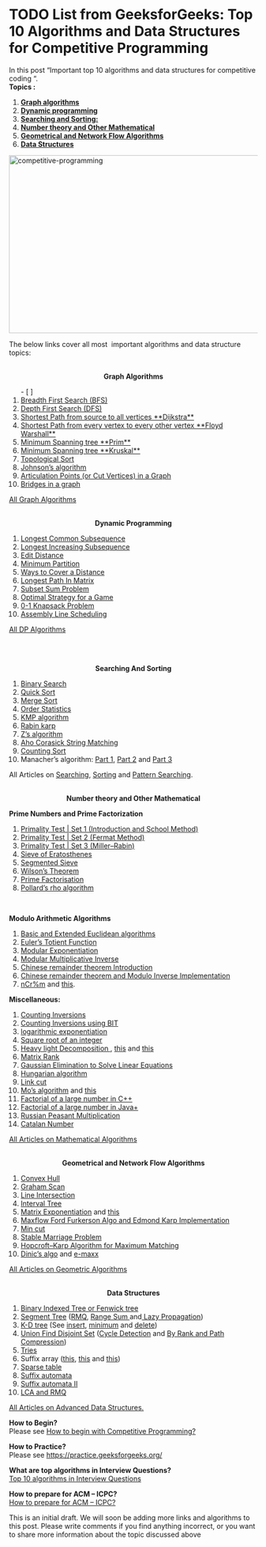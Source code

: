 <h1 class="entry-title">TODO List from GeeksforGeeks: Top 10 Algorithms and Data Structures for Competitive Programming</h1>
				
<p>In this post “Important top 10 algorithms and data structures for competitive coding “.<br>
<strong>Topics : </strong></p>
<ol>
<li><a href="#algo1"><strong>Graph algorithms </strong></a></li>
<li><a href="#algo2"><strong>Dynamic programming </strong></a></li>
<li><a href="#algo3"><strong>Searching and Sorting: </strong></a></li>
<li><a href="#algo4"><strong>Number theory and Other Mathematical </strong></a></li>
<li><a href="#algo6"><strong><strong>Geometrical and Network Flow Algorithms </strong></strong></a></li>
<li><a href="#algo7"><strong><strong>Data Structures</strong></strong></a></li>
</ol>
<p><img src="https://media.geeksforgeeks.org/wp-content/cdn-uploads/Competitive-Programming-1.jpg" alt="competitive-programming" width="580" height="360" class="aligncenter size-full wp-image-140503"></p>
<p>The below links  cover all most &nbsp;important algorithms and data structure topics:</p>
<p style="text-align: center;"><a name="algo1"></a><br>
<strong>Graph Algorithms </strong></p>
            
<ol>
- [ ] <li><a href="https://www.geeksforgeeks.org/breadth-first-traversal-for-a-graph/">Breadth First Search (BFS)</a></li>
<li><a href="https://www.geeksforgeeks.org/depth-first-traversal-for-a-graph/">Depth First Search (DFS)</a></li>
<li><a href="https://www.geeksforgeeks.org/greedy-algorithms-set-6-dijkstras-shortest-path-algorithm/">Shortest Path from source to all vertices **Dijkstra** </a></li>
<li><a href="https://www.geeksforgeeks.org/dynamic-programming-set-16-floyd-warshall-algorithm/">Shortest Path from every vertex to every other vertex **Floyd Warshall**</a></li>
<li><a href="https://www.geeksforgeeks.org/greedy-algorithms-set-5-prims-minimum-spanning-tree-mst-2/">Minimum Spanning tree **Prim** </a></li>
<li><a href="https://www.geeksforgeeks.org/greedy-algorithms-set-2-kruskals-minimum-spanning-tree-mst/">Minimum Spanning tree **Kruskal** </a></li>
<li><a href="https://www.geeksforgeeks.org/topological-sorting/">Topological Sort</a></li>
<li><a href="https://www.geeksforgeeks.org/johnsons-algorithm/">Johnson’s algorithm</a></li>
<li><a title="Permalink to Articulation Points (or Cut Vertices) in a Graph" href="https://www.geeksforgeeks.org/articulation-points-or-cut-vertices-in-a-graph/" rel="bookmark">Articulation Points (or Cut Vertices) in a Graph</a></li>
<li><a title="Permalink to Bridges in a graph" href="https://www.geeksforgeeks.org/bridge-in-a-graph/" rel="bookmark">Bridges in a graph</a></li>
</ol>
<p><a href="https://www.geeksforgeeks.org/category/graph/">All Graph Algorithms</a></p>
<p style="text-align: center;"><a name="algo2"></a><br>
<strong>Dynamic Programming</strong></p>
<ol>
<li><a href="https://www.geeksforgeeks.org/dynamic-programming-set-4-longest-common-subsequence/">Longest Common Subsequence</a></li>
<li><a href="https://www.geeksforgeeks.org/dynamic-programming-set-3-longest-increasing-subsequence/">Longest Increasing Subsequence</a></li>
<li><a href="https://www.geeksforgeeks.org/dynamic-programming-set-5-edit-distance/">Edit Distance</a></li>
<li><a href="https://www.geeksforgeeks.org/partition-a-set-into-two-subsets-such-that-the-difference-of-subset-sums-is-minimum/">Minimum Partition</a></li>
<li><a href="https://www.geeksforgeeks.org/count-number-of-ways-to-cover-a-distance/">Ways to Cover a Distance</a></li>
<li><a href="https://www.geeksforgeeks.org/find-the-longest-path-in-a-matrix-with-given-constraints/">Longest Path In Matrix</a></li>
<li><a href="https://www.geeksforgeeks.org/dynamic-programming-subset-sum-problem/">Subset Sum Problem</a></li>
<li><a href="https://www.geeksforgeeks.org/dynamic-programming-set-31-optimal-strategy-for-a-game/">Optimal Strategy for a Game</a></li>
<li><a href="https://www.geeksforgeeks.org/dynamic-programming-set-10-0-1-knapsack-problem/">0-1 Knapsack Problem</a></li>
<li><a href="https://www.geeksforgeeks.org/dynamic-programming-set-34-assembly-line-scheduling/">Assembly Line Scheduling</a></li>
</ol>
<p><a href="https://www.geeksforgeeks.org/tag/dynamic-programming/">All DP Algorithms</a></p>
<p>&nbsp;</p>
<p style="text-align: center;"><a name="algo3"></a><br>
<strong>Searching And Sorting</strong></p>
<ol>
<li><a href="http://geeksquiz.com/binary-search/">Binary Search</a></li>
<li><a href="http://geeksquiz.com/quick-sort/">Quick Sort</a></li>
<li><a href="http://geeksquiz.com/merge-sort/">Merge Sort</a></li>
<li><a href="https://www.geeksforgeeks.org/kth-smallestlargest-element-unsorted-array-set-2-expected-linear-time/">Order Statistics</a></li>
<li><a href="https://www.geeksforgeeks.org/searching-for-patterns-set-2-kmp-algorithm/">KMP algorithm</a></li>
<li><a href="https://www.geeksforgeeks.org/searching-for-patterns-set-3-rabin-karp-algorithm/"> Rabin karp</a></li>
<li><a href="https://www.geeksforgeeks.org/z-algorithm-linear-time-pattern-searching-algorithm/"> Z’s algorithm</a></li>
<li><a href="https://www.geeksforgeeks.org/aho-corasick-algorithm-pattern-searching/">Aho Corasick String Matching </a></li>
<li><a title="Permalink to Counting Sort" href="https://www.geeksforgeeks.org/counting-sort/" rel="bookmark">Counting Sort</a></li>
<li>Manacher’s algorithm: <a href="https://www.geeksforgeeks.org/manachers-algorithm-linear-time-longest-palindromic-substring-part-1/">Part 1</a>, <a href="https://www.geeksforgeeks.org/manachers-algorithm-linear-time-longest-palindromic-substring-part-2/">Part 2</a> and <a href="https://www.geeksforgeeks.org/manachers-algorithm-linear-time-longest-palindromic-substring-part-3-2/">Part 3</a></li>
</ol>
<p>All Articles on <a href="https://www.geeksforgeeks.org/category/searching/">Searching</a>, <a href="https://www.geeksforgeeks.org/category/sorting/">Sorting</a> and <a href="https://www.geeksforgeeks.org/category/pattern-searching/">Pattern Searching</a>.</p>
<p style="text-align: center;"><a name="algo4"></a><br>
<strong>Number theory and Other Mathematical</strong></p>
<p><strong>Prime Numbers and Prime Factorization</strong></p>
<ol>
<li><a href="https://www.geeksforgeeks.org/primality-test-set-1-introduction-and-school-method/">Primality Test | Set 1 (Introduction and School Method)</a></li>
<li><a href="https://www.geeksforgeeks.org/primality-test-set-2-fermet-method/">Primality Test | Set 2 (Fermat Method)</a></li>
<li><a title="Permalink to Primality Test | Set 3 (Miller–Rabin)" href="https://www.geeksforgeeks.org/primality-test-set-3-miller-rabin/" rel="bookmark">Primality Test | Set 3 (Miller–Rabin)</a></li>
<li><a href="https://www.geeksforgeeks.org/sieve-of-eratosthenes/">Sieve of Eratosthenes</a></li>
<li><a href="https://www.geeksforgeeks.org/segmented-sieve/">Segmented Sieve</a></li>
<li><a title="Permalink to Wilson’s Theorem" href="https://www.geeksforgeeks.org/wilsons-theorem/" rel="bookmark">Wilson’s Theorem</a></li>
<li><a href="https://www.geeksforgeeks.org/print-all-prime-factors-of-a-given-number/">Prime Factorisation</a></li>
<li><a href="https://www.geeksforgeeks.org/pollards-rho-algorithm-prime-factorization/">Pollard’s rho algorithm</a></li>
</ol>
<p>&nbsp;</p>
<p><strong>Modulo Arithmetic Algorithms</strong></p>
<ol>
<li><a href="https://www.geeksforgeeks.org/basic-and-extended-euclidean-algorithms/">Basic and Extended Euclidean algorithms</a></li>
<li><a href="https://www.geeksforgeeks.org/eulers-totient-function/">Euler’s Totient Function</a></li>
<li><a href="https://www.geeksforgeeks.org/modular-exponentiation-power-in-modular-arithmetic/">Modular Exponentiation</a></li>
<li><a href="https://www.geeksforgeeks.org/multiplicative-inverse-under-modulo-m/">Modular Multiplicative Inverse</a></li>
<li><a href="https://www.geeksforgeeks.org/chinese-remainder-theorem-set-1-introduction/">Chinese remainder theorem Introduction</a></li>
<li><a href="https://www.geeksforgeeks.org/chinese-remainder-theorem-set-2-implementation/">Chinese remainder theorem and Modulo Inverse Implementation</a></li>
<li><a href="https://www.geeksforgeeks.org/compute-ncr-p-set-2-lucas-theorem/">nCr%m</a> and <a href="https://www.geeksforgeeks.org/compute-ncr-p-set-1-introduction-and-dynamic-programming-solution/">this</a>.</li>
</ol>
<p><strong>Miscellaneous:</strong></p>
<ol>
<li><a href="https://www.geeksforgeeks.org/counting-inversions/">Counting Inversions</a></li>
<li><a href="https://www.geeksforgeeks.org/count-inversions-array-set-3-using-bit/">Counting Inversions using BIT</a></li>
<li><a href="https://www.geeksforgeeks.org/write-a-c-program-to-calculate-powxn/">logarithmic exponentiation</a></li>
<li><a title="Permalink to Square root of an integer" href="https://www.geeksforgeeks.org/square-root-of-an-integer/" rel="bookmark">Square root of an integer</a></li>
<li><a href="https://www.geeksforgeeks.org/heavy-light-decomposition-set-1-introduction/">Heavy light Decomposition </a>, <a href="http://e-maxx.ru/algo/heavy_light">this</a> and <a href="http://blog.anudeep2011.com/heavy-light-decomposition/">this</a></li>
<li><a href="https://www.geeksforgeeks.org/program-for-rank-of-matrix/">Matrix Rank</a></li>
<li><a title="Permalink to Gaussian Elimination to Solve Linear Equations" href="https://www.geeksforgeeks.org/gaussian-elimination/" rel="bookmark">Gaussian Elimination to Solve Linear Equations</a></li>
<li><a href="https://en.wikipedia.org/wiki/Hungarian_algorithm">Hungarian algorithm</a></li>
<li><a href="http://www.cs.cmu.edu/~avrim/451f12/lectures/lect1009-linkcut.txt">Link cut</a></li>
<li><a href="https://www.geeksforgeeks.org/mos-algorithm-query-square-root-decomposition-set-1-introduction/">Mo’s algorithm</a> and <a href="http://blog.anudeep2011.com/mos-algorithm/">this</a></li>
<li><a href="https://www.geeksforgeeks.org/factorial-large-number/">Factorial of a large number in C++</a></li>
<li><a href="https://www.geeksforgeeks.org/biginteger-class-in-java/">Factorial of a large number in Java+</a></li>
<li><a href="https://www.geeksforgeeks.org/fast-multiplication-method-without-using-multiplication-operator-russian-peasants-algorithm/">Russian Peasant Multiplication</a></li>
<li><a href="https://www.geeksforgeeks.org/program-nth-catalan-number/"> Catalan Number</a></li>
</ol>
<p><a href="https://www.geeksforgeeks.org/tag/MathematicalAlgo/">All Articles on Mathematical Algorithms</a></p>
<p style="text-align: center;"><a name="algo6"></a><br>
<strong>Geometrical and Network Flow Algorithms</strong></p>
<ol>
<li><a href="https://www.geeksforgeeks.org/convex-hull-set-1-jarviss-algorithm-or-wrapping/">Convex Hull</a></li>
<li><a href="https://www.geeksforgeeks.org/convex-hull-set-2-graham-scan/">Graham Scan</a></li>
<li><a href="https://www.geeksforgeeks.org/check-if-two-given-line-segments-intersect/">Line Intersection</a></li>
<li><a href="https://www.geeksforgeeks.org/interval-tree/">Interval Tree</a></li>
<li><a href="https://www.geeksforgeeks.org/matrix-exponentiation/">Matrix Exponentiation</a> and <a href="http://zobayer.blogspot.in/2010/11/matrix-exponentiation.html">this</a></li>
<li><a href="https://www.geeksforgeeks.org/ford-fulkerson-algorithm-for-maximum-flow-problem/">Maxflow Ford Furkerson Algo and Edmond Karp Implementation</a></li>
<li><a href="https://www.geeksforgeeks.org/minimum-cut-in-a-directed-graph/">Min cut</a></li>
<li><a href="https://www.geeksforgeeks.org/stable-marriage-problem/">Stable Marriage Problem</a></li>
<li><a href="https://www.geeksforgeeks.org/hopcroft-karp-algorithm-for-maximum-matching-set-1-introduction/">Hopcroft–Karp Algorithm for Maximum Matching </a></li>
<li><a href="https://www.geeksforgeeks.org/dinics-algorithm-maximum-flow/">Dinic’s algo</a> and <a href="http://e-maxx.ru/algo/dinic">e-maxx</a></li>
</ol>
<p><a href="https://www.geeksforgeeks.org/tag/geometric-algorithms/">All Articles on Geometric Algorithms</a></p>
<p style="text-align: center;"><a name="algo7"></a><br>
<strong>Data Structures</strong></p>
<ol>
<li><a href="https://www.geeksforgeeks.org/binary-indexed-tree-or-fenwick-tree-2/"> Binary Indexed Tree or Fenwick tree </a></li>
<li><a href="https://www.geeksforgeeks.org/segment-tree-set-1-range-minimum-query/"> Segment Tree</a> (<a href="https://www.geeksforgeeks.org/segment-tree-set-1-range-minimum-query/">RMQ</a>, <a href="https://www.geeksforgeeks.org/segment-tree-set-1-sum-of-given-range/">Range Sum </a>and<a href="https://www.geeksforgeeks.org/lazy-propagation-in-segment-tree/"> Lazy Propagation</a>)</li>
<li><a href="https://www.geeksforgeeks.org/k-dimensional-tree/">K-D tree</a> (See <a href="https://www.geeksforgeeks.org/k-dimensional-tree/">insert</a>, <a href="https://www.geeksforgeeks.org/k-dimensional-tree-set-2-find-minimum/">minimum</a> and <a href="https://www.geeksforgeeks.org/k-dimensional-tree-set-3-delete/">delete</a>)</li>
<li><a href="https://www.geeksforgeeks.org/union-find/">Union Find Disjoint Set</a> (<a href="https://www.geeksforgeeks.org/union-find-algorithm-set-2-union-by-rank/">Cycle Detection</a> and <a href="https://www.geeksforgeeks.org/union-find-algorithm-set-2-union-by-rank/">By Rank and Path Compression</a>)</li>
<li><a href="https://www.geeksforgeeks.org/trie-insert-and-search/">Tries</a></li>
<li>Suffix array (<a href="http://web.stanford.edu/class/cs97si/suffix-array.pdf">this</a>, <a href="https://www.geeksforgeeks.org/suffix-array-set-1-introduction/">this</a> and <a href="https://www.geeksforgeeks.org/suffix-array-set-2-a-nlognlogn-algorithm/">this</a>)</li>
<li><a href="https://www.geeksforgeeks.org/range-minimum-query-for-static-array/"> Sparse table</a></li>
<li><a href="https://www.geeksforgeeks.org/searching-for-patterns-set-5-finite-automata/"> Suffix automata</a></li>
<li><a href="https://www.geeksforgeeks.org/pattern-searching-set-5-efficient-constructtion-of-finite-automata/">Suffix automata II </a></li>
<li><a href="https://www.geeksforgeeks.org/find-lca-in-binary-tree-using-rmq/">LCA and RMQ</a></li>
</ol>
<p><a href="https://www.geeksforgeeks.org/category/advanced-data-structure/">All Articles on Advanced Data Structures.</a></p>
<p><strong>How to Begin?</strong><br>
Please see <a href="http://geeksquiz.com/how-to-begin-with-competitive-programming/">How to begin with Competitive Programming?</a></p>
<p><strong>How to Practice?</strong><br>
Please see <a href="https://practice.geeksforgeeks.org/">https://practice.geeksforgeeks.org/</a></p>
<p><strong>What are top algorithms in Interview Questions?</strong><br>
<a href="https://www.geeksforgeeks.org/top-10-algorithms-in-interview-questions/">Top 10 algorithms in Interview Questions</a></p>
<p><strong>How to prepare for ACM – ICPC?</strong><br>
<a href="https://www.geeksforgeeks.org/how-to-prepare-for-acm-icpc/">How to prepare for ACM – ICPC?</a></p>
<p>This is an initial draft. We will soon be adding more links and algorithms to this post. Please write comments if you find anything incorrect, or you want to share more information about the topic discussed above</p>
                      
